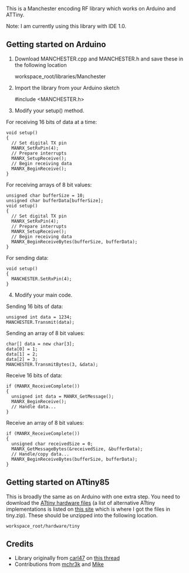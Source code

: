 This is a Manchester encoding RF library which works on Arduino and ATTiny.

Note: I am currently using this library with IDE 1.0.

Getting started on Arduino
------

1) Download MANCHESTER.cpp and MANCHESTER.h and save these in the following location

    workspace_root/libraries/Manchester
    
2) Import the library from your Arduino sketch

    #include <MANCHESTER.h>
    
3) Modify your setup() method.

For receiving 16 bits of data at a time:

    void setup()
    {
      // Set digital TX pin
      MANRX_SetRxPin(4);
      // Prepare interrupts
      MANRX_SetupReceive();
      // Begin receiving data
      MANRX_BeginReceive();
    }

For receiving arrays of 8 bit values:
    
    unsigned char bufferSize = 10;
    unsigned char bufferData[bufferSize];
    void setup()
    {
      // Set digital TX pin
      MANRX_SetRxPin(4);
      // Prepare interrupts
      MANRX_SetupReceive();
      // Begin receiving data
      MANRX_BeginReceiveBytes(bufferSize, bufferData);
    }
    
For sending data:

    void setup() 
    {  
      MANCHESTER.SetRxPin(4);
    }

4) Modify your main code.

Sending 16 bits of data:

    unsigned int data = 1234;
    MANCHESTER.Transmit(data);
    
Sending an array of 8 bit values:

    char[] data = new char[3];
    data[0] = 1;
    data[1] = 2;
    data[2] = 3;
    MANCHESTER.TransmitBytes(3, &data);
    
Receive 16 bits of data:

    if (MANRX_ReceiveComplete())
    {
      unsigned int data = MANRX_GetMessage();
      MANRX_BeginReceive();
      // Handle data...
    }
    
Receive an array of 8 bit values:

    if (MANRX_ReceiveComplete())
    {
      unsigned char receivedSize = 0;
      MANRX_GetMessageBytes(&receivedSize, &bufferData);
      // Handle/copy data...
      MANRX_BeginReceiveBytes(bufferSize, bufferData);
    }
    
Getting started on ATtiny85
------

This is broadly the same as on Arduino with one extra step. You need to download the 
[ATtiny hardware files](https://github.com/downloads/mchr3k/arduino-libs-manchester/tiny.zip) (a list of
alternative ATtiny implementations is listed on [this site](http://code.google.com/p/arduino-tiny/) which
is where I got the files in tiny.zip).
These should be unzipped into the following location.

    workspace_root/hardware/tiny

Credits
------

* Library originally from [carl47](http://arduino.cc/forum/index.php?action=profile;u=14566) on 
[this thread](http://arduino.cc/forum/index.php/topic,63755.0.html)
* Contributions from [mchr3k](http://mchr3k-arduino.blogspot.com/) and 
[Mike](https://github.com/MichaelBell/Arduino-sketches)
